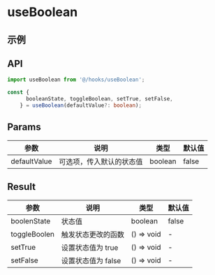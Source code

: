# useBoolean

## 示例

<UseBoolean />

## API

```typescript
import useBoolean from '@/hooks/useBoolean';

const {
      booleanState, toggleBoolean, setTrue, setFalse,
    } = useBoolean(defaultValue?: boolean);
```

## Params

| 参数         | 说明                     | 类型    | 默认值 |
| ------------ | ------------------------ | ------- | ------ |
| defaultValue | 可选项，传入默认的状态值 | boolean | false  |

## Result

| 参数         | 说明               | 类型       | 默认值 |
| ------------ | ------------------ | ---------- | ------ |
| boolenState  | 状态值             | boolean    | false  |
| toggleBoolen | 触发状态更改的函数 | () => void | -      |
| setTrue      | 设置状态值为 true  | () => void | -      |
| setFalse     | 设置状态值为 false | () => void | -      |
